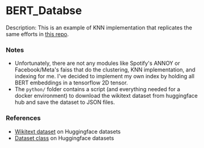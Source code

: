 # BERT_Databse

Description: This is an example of KNN implementation that replicates the same efforts in [this repo](https://github.com/dmmagdal/BERT_Database).


### Notes

 - Unfortunately, there are not any modules like Spotify's ANNOY or Facebook/Meta's faiss that do the clustering, KNN implementation, and indexing for me. I've decided to implement my own index by holding all BERT embeddings in a tensorflow 2D tensor.
 - The `python/` folder contains a script (and everything needed for a docker environment) to download the wikitext dataset from huggingface hub and save the dataset to JSON files.


### References

 - [Wikitext dataset](https://huggingface.co/datasets/wikitext) on Huggingface datasets
 - [Dataset class](https://huggingface.co/docs/datasets/v2.7.1/en/package_reference/main_classes#datasets.Dataset) on Huggingface datasets